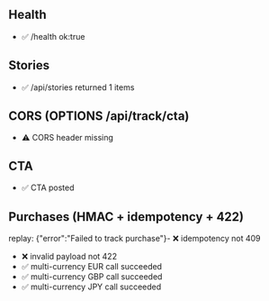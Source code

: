 
## Health
- ✅ /health ok:true

## Stories
- ✅ /api/stories returned 1 items

## CORS (OPTIONS /api/track/cta)
- ⚠️ CORS header missing

## CTA
- ✅ CTA posted

## Purchases (HMAC + idempotency + 422)
replay:
{"error":"Failed to track purchase"}- ❌ idempotency not 409
- ❌ invalid payload not 422
- ✅ multi-currency EUR call succeeded
- ✅ multi-currency GBP call succeeded
- ✅ multi-currency JPY call succeeded
